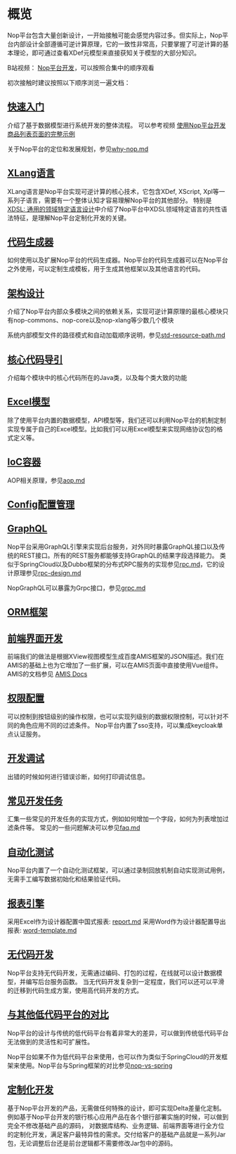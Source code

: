 # 概览 

Nop平台包含大量创新设计，一开始接触可能会感觉内容过多。但实际上，Nop平台内部设计全部遵循可逆计算原理，它的一致性非常高，只要掌握了可逆计算的基本理论，即可通过查看XDef元模型来直接获知关于模型的大部分知识。

B站视频： [Nop平台开发](https://www.bilibili.com/video/BV1u84y1w7kX/)，可以按照合集中的顺序观看

初次接触时建议按照以下顺序浏览一遍文档：

## [快速入门](tutorial/tutorial.md)

介绍了基于数据模型进行系统开发的整体流程。
可以参考视频 [使用Nop平台开发商品列表页面的完整示例](https://www.bilibili.com/video/BV1384y1g78L/)

关于Nop平台的定位和发展规划，参见[why-nop.md](./why-nop.md)

## [XLang语言](dev-guide/xlang/index.md)

XLang语言是Nop平台实现可逆计算的核心技术，它包含XDef, XScript, Xpl等一系列子语言，需要有一个整体认知才容易理解Nop平台的其他部分。
特别是 [XDSL: 通用的领域特定语言设计](dev-guide/xlang/xdsl.md)中介绍了Nop平台中XDSL领域特定语言的共性语法特征，是理解Nop平台定制化开发的关键。

## [代码生成器](dev-guide/codegen.md)

如何使用以及扩展Nop平台的代码生成器。Nop平台的代码生成器可以在Nop平台之外使用，可以定制生成模板，用于生成其他框架以及其他语言的代码。

## [架构设计](arch/index.md)

介绍了Nop平台内部众多模块之间的依赖关系，实现可逆计算原理的最核心模块只有nop-commons、nop-core以及nop-xlang等少数几个模块

系统内部模型文件的路径模式和自动加载顺序说明，参见[std-resource-path.md](dev-guide/vfs/std-resource-path.md)

## [核心代码导引](core-code-guidance.md)

介绍每个模块中的核心代码所在的Java类，以及每个类大致的功能

## [Excel模型](dev-guide/model/index.md)

除了使用平台内置的数据模型，API模型等，我们还可以利用Nop平台的机制定制实现专属于自己的Excel模型。比如我们可以用Excel模型来实现网络协议包的格式定义等。

## [IoC容器](dev-guide/ioc.md)

AOP相关原理，参见[aop.md](dev-guide/ioc/aop.md)

## [Config配置管理](dev-guide/config.md)

## [GraphQL](dev-guide/graphql/graphql-java.md)

Nop平台采用GraphQL引擎来实现后台服务，对外同时暴露GraphQL接口以及传统的REST接口。所有的REST服务都能够支持GraphQL的结果字段选择能力。
类似于SpringCloud以及Dubbo框架的分布式RPC服务的实现参见[rpc.md](dev-guide/microservice/rpc.md)，它的设计原理参见[rpc-design.md](dev-guide/microservice/rpc-design.md)

NopGraphQL可以暴露为Grpc接口，参见[grpc.md](dev-guide/microservice/grpc.md)

## [ORM框架](dev-guide/orm/index.md)

## [前端界面开发](dev-guide/xui/index.md)

前端我们的做法是根据XView视图模型生成百度AMIS框架的JSON描述。我们在AMIS的基础上也为它增加了一些扩展，可以在AMIS页面中直接使用Vue组件。
AMIS的文档参见 [AMIS Docs](https://aisuda.bce.baidu.com/amis/zh-CN/docs/index)

## [权限配置](dev-guide/auth/auth.md)

可以控制到按钮级别的操作权限，也可以实现列级别的数据权限控制，可以针对不同的角色应用不同的过滤条件。
Nop平台内置了sso支持，可以集成keycloak单点认证服务。

## [开发调试](dev-guide/debug.md)

出错的时候如何进行错误诊断，如何打印调试信息。

## [常见开发任务](dev-guide/recipe/index.md)

汇集一些常见的开发任务的实现方式，例如如何增加一个字段，如何为列表增加过滤条件等。
常见的一些问题解决可以参见[faq.md](faq/faq.md)

## [自动化测试](dev-guide/autotest.md)

Nop平台内置了一个自动化测试框架，可以通过录制回放机制自动实现测试用例，无需手工编写数据初始化和结果验证代码。

## [报表引擎](dev-guide/report/index.md)

采用Excel作为设计器配置中国式报表: [report.md](user-guide/report.md)
采用Word作为设计器配置导出报表: [word-template.md](dev-guide/report/word-template.md)

## [无代码开发](dev-guide/nocode/index.md)

Nop平台支持无代码开发，无需通过编码、打包的过程，在线就可以设计数据模型，并编写后台服务函数。
当无代码开发复杂到一定程度，我们可以还可以平滑的迁移到代码生成方案，使用高代码开发的方式。

## [与其他低代码平台的对比](compare/nop-vs-skyve.md)

Nop平台的设计与传统的低代码平台有着非常大的差异，可以做到传统低代码平台无法做到的灵活性和可扩展性。

Nop平台如果不作为低代码平台来使用，也可以作为类似于SpringCloud的开发框架来使用。Nop平台与Spring框架的对比参见[nop-vs-spring](compare/nop-vs-springcloud.md)

## [定制化开发](dev-guide/delta/delta-customization.md)

基于Nop平台开发的产品，无需做任何特殊的设计，即可实现Delta差量化定制。例如基于Nop平台开发的银行核心应用产品在各个银行部署实施的时候，可以做到完全不修改基础产品的源码，
对数据库结构、业务逻辑、前端界面等进行全方位的定制化开发，满足客户最特异性的需求。交付给客户的基础产品就是一系列Jar包，无论调整后台还是前台逻辑都不需要修改Jar包中的源码。
